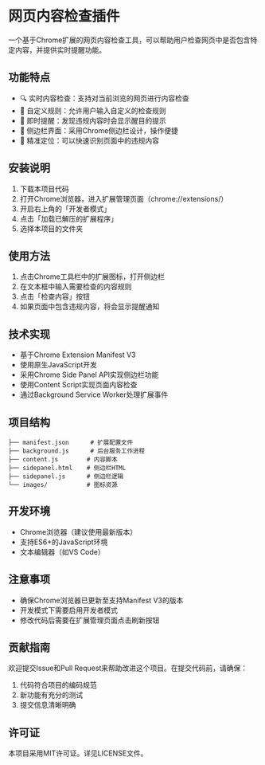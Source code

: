 # 网页内容检查插件

一个基于Chrome扩展的网页内容检查工具，可以帮助用户检查网页中是否包含特定内容，并提供实时提醒功能。

## 功能特点

- 🔍 实时内容检查：支持对当前浏览的网页进行内容检查
- 📝 自定义规则：允许用户输入自定义的检查规则
- 🚨 即时提醒：发现违规内容时会显示醒目的提示
- 👀 侧边栏界面：采用Chrome侧边栏设计，操作便捷
- 🎯 精准定位：可以快速识别页面中的违规内容

## 安装说明

1. 下载本项目代码
2. 打开Chrome浏览器，进入扩展管理页面（chrome://extensions/）
3. 开启右上角的「开发者模式」
4. 点击「加载已解压的扩展程序」
5. 选择本项目的文件夹

## 使用方法

1. 点击Chrome工具栏中的扩展图标，打开侧边栏
2. 在文本框中输入需要检查的内容规则
3. 点击「检查内容」按钮
4. 如果页面中包含违规内容，将会显示提醒通知

## 技术实现

- 基于Chrome Extension Manifest V3
- 使用原生JavaScript开发
- 采用Chrome Side Panel API实现侧边栏功能
- 使用Content Script实现页面内容检查
- 通过Background Service Worker处理扩展事件

## 项目结构

```
├── manifest.json      # 扩展配置文件
├── background.js      # 后台服务工作进程
├── content.js        # 内容脚本
├── sidepanel.html    # 侧边栏HTML
├── sidepanel.js      # 侧边栏逻辑
└── images/           # 图标资源
```

## 开发环境

- Chrome浏览器（建议使用最新版本）
- 支持ES6+的JavaScript环境
- 文本编辑器（如VS Code）

## 注意事项

- 确保Chrome浏览器已更新至支持Manifest V3的版本
- 开发模式下需要启用开发者模式
- 修改代码后需要在扩展管理页面点击刷新按钮

## 贡献指南

欢迎提交Issue和Pull Request来帮助改进这个项目。在提交代码前，请确保：

1. 代码符合项目的编码规范
2. 新功能有充分的测试
3. 提交信息清晰明确

## 许可证

本项目采用MIT许可证。详见LICENSE文件。